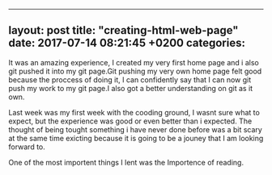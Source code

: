 ﻿
---
layout: post
title:  "creating-html-web-page"
date:   2017-07-14 08:21:45 +0200
categories: 
---

It was an amazing experience, I created my very first home page and i also git pushed it into my git page.Git pushing my very own home page felt good because the proccess of doing it, I can confidently say that I can now git push my work to my git page.I also got a better understanding on git as it own.

Last week was my first week with the cooding ground, I wasnt sure what to expect, but the experience was good or even better than i expected.
The thought of being tought something i have never done before was a bit scary at the same time exicting because it is going to be a jouney that I am looking forward to.

One of the most importent things I lent was the Importence of reading. 



